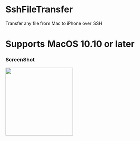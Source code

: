 # SshFileTransfer
Transfer any file from Mac to iPhone over SSH


# Supports MacOS 10.10 or later


### ScreenShot

<img src="https://l.top4top.io/p_1605of0w51.png" width="214"/> 
<img src="https://raw.githubusercontent.com/crazymind90

